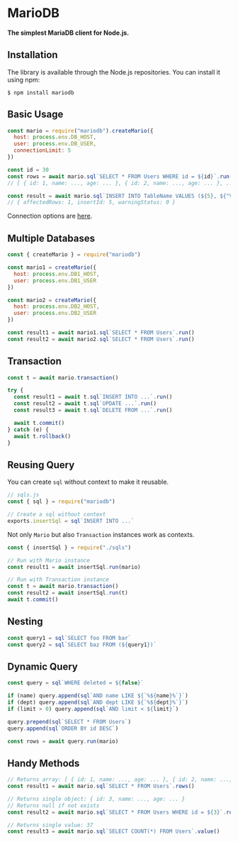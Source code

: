 # MarioDB

**The simplest MariaDB client for Node.js.**

## Installation

The library is available through the Node.js repositories. You can install it using npm:

```shell
$ npm install mariodb
```

## Basic Usage

```js
const mario = require("mariodb").createMario({
  host: process.env.DB_HOST,
  user: process.env.DB_USER,
  connectionLimit: 5
})

const id = 30
const rows = await mario.sql`SELECT * FROM Users WHERE id = ${id}`.run()
// [ { id: 1, name: ..., age: ... }, { id: 2, name: ..., age: ... }, ... ]

const result = await mario.sql`INSERT INTO TableName VALUES (${5}, ${"Value"})`.run()
// { affectedRows: 1, insertId: 5, warningStatus: 0 }
```

Connection options are [here](https://github.com/mariadb-corporation/mariadb-connector-nodejs/blob/master/documentation/connection-options.md).

## Multiple Databases

```js
const { createMario } = require("mariodb")

const mario1 = createMario({
  host: process.env.DB1_HOST,
  user: process.env.DB1_USER
})

const mario2 = createMario({
  host: process.env.DB2_HOST,
  user: process.env.DB2_USER
})

const result1 = await mario1.sql`SELECT * FROM Users`.run()
const result2 = await mario2.sql`SELECT * FROM Users`.run()
```

## Transaction

```js
const t = await mario.transaction()

try {
  const result1 = await t.sql`INSERT INTO ...`.run()
  const result2 = await t.sql`UPDATE ...`.run()
  const result3 = await t.sql`DELETE FROM ...`.run()

  await t.commit()
} catch (e) {
  await t.rollback()
}
```

## Reusing Query

You can create `sql` without context to make it reusable.

```js
// sqls.js
const { sql } = require("mariodb")

// Create a sql without context
exports.insertSql = sql`INSERT INTO ...`
```

Not only `Mario` but also `Transaction` instances work as contexts.

```js
const { insertSql } = require("./sqls")

// Run with Mario instance
const result1 = await insertSql.run(mario)

// Run with Transaction instance
const t = await mario.transaction()
const result2 = await insertSql.run(t)
await t.commit()
```

## Nesting

```js
const query1 = sql`SELECT foo FROM bar`
const query2 = sql`SELECT baz FROM (${query1})`
```

## Dynamic Query

```js
const query = sql`WHERE deleted = ${false}`

if (name) query.append(sql`AND name LIKE ${`%${name}%`}`)
if (dept) query.append(sql`AND dept LIKE ${`%${dept}%`}`)
if (limit > 0) query.append(sql`AND limit < ${limit}`)

query.prepend(sql`SELECT * FROM Users`)
query.append(sql`ORDER BY id DESC`)

const rows = await query.run(mario)
```

## Handy Methods

```js
// Returns array: [ { id: 1, name: ..., age: ... }, { id: 2, name: ..., age: ... }, ... ]
const result1 = await mario.sql`SELECT * FROM Users`.rows()

// Returns single object: { id: 3, name: ..., age: ... }
// Returns null if not exists
const result2 = await mario.sql`SELECT * FROM Users WHERE id = ${3}`.row()

// Returns single value: 37
const result3 = await mario.sql`SELECT COUNT(*) FROM Users`.value()
```
